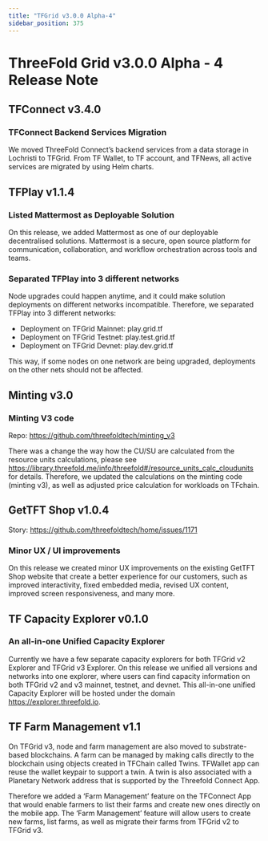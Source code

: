 ```yaml
---
title: "TFGrid v3.0.0 Alpha-4"
sidebar_position: 375
---
```


# ThreeFold Grid v3.0.0 Alpha - 4 Release Note

## TFConnect v3.4.0

### TFConnect Backend Services Migration

We moved ThreeFold Connect’s backend services from a data storage in Lochristi to TFGrid. From TF Wallet, to TF account, and TFNews, all active services are migrated by using Helm charts.

## TFPlay v1.1.4

### Listed Mattermost as Deployable Solution 

On this release, we added Mattermost as one of our deployable decentralised solutions.
Mattermost is a secure, open source platform for communication, collaboration, and workflow orchestration across tools and teams.

### Separated TFPlay into 3 different networks

Node upgrades could happen anytime, and it could make solution deployments on different networks incompatible. Therefore, we separated TFPlay into 3 different networks: 

- Deployment on TFGrid Mainnet: play.grid.tf
- Deployment on TFGrid Testnet: play.test.grid.tf
- Deployment on TFGrid Devnet: play.dev.grid.tf

This way, if some nodes on one network are being upgraded, deployments on the other nets should not be affected.

## Minting v3.0

### Minting V3 code

Repo: https://github.com/threefoldtech/minting_v3

There was a change the way how the CU/SU are calculated from the resource units calculations, please see https://library.threefold.me/info/threefold#/resource_units_calc_cloudunits for details.
Therefore, we updated the calculations on the minting code (minting v3), as well as adjusted price calculation for workloads on TFchain.

## GetTFT Shop v1.0.4

Story: https://github.com/threefoldtech/home/issues/1171

### Minor UX / UI improvements

On this release we created minor UX improvements on the existing GetTFT Shop website that create a better experience for our customers, such as improved interactivity, fixed embedded media, revised UX content, improved screen responsiveness, and many more.

## TF Capacity Explorer v0.1.0

### An all-in-one Unified Capacity Explorer

Currently we have a few separate capacity explorers for both TFGrid v2 Explorer and TFGrid v3 Explorer. On this release we unified all versions and networks into one explorer, where users can find capacity information on both TFGrid v2 and v3 mainnet, testnet, and devnet. This all-in-one unified Capacity Explorer will be hosted under the domain https://explorer.threefold.io.

## TF Farm Management v1.1

On TFGrid v3, node and farm management are also moved to substrate-based blockchains. A farm can be managed by making calls directly to the blockchain using objects created in TFChain called Twins. TFWallet app can reuse the wallet keypair to support a twin. A twin is also associated with a Planetary Network address that is supported by the Threefold Connect App. 

Therefore we added a ‘Farm Management’ feature on the TFConnect App that would enable farmers to list their farms and create new ones directly on the mobile app.  The ‘Farm Management’ feature will allow users to create new farms, list farms, as well as migrate their farms from TFGrid v2 to TFGrid v3.
